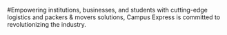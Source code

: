 #Empowering institutions, businesses, and students with cutting-edge logistics and packers & movers solutions, Campus Express is committed to revolutionizing the industry.
